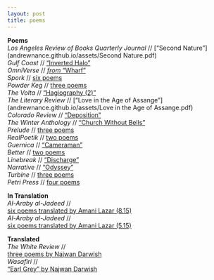 ```yaml
---
layout: post
title: poems
---
```

**Poems**<br>
*Los Angeles Review of Books Quarterly Journal* // [“Second Nature”](andrewnance.github.io/assets/Second Nature.pdf)<br>
*Gulf Coast* // [“Inverted Halo”](http://www.gulfcoastmag.org/journal/28.1/inverted-halo/)<br>
*OmniVerse* // [*from* “Wharf”](http://omniverse.us/2014-omnidawn-1st2nd-poetry-book-contest-finalists/)<br>
*Spork* // [six poems](http://sporkpress.com/sporklet/06_15/nance.htm)<br>
*Powder Keg* // [three poems](http://www.powderkegmagazine.com/andrew-nance)<br>
*The Volta* // [“Hagiography (2)”](http://www.thevolta.org/twstbs-poem135-anance.html)<br>
*The Literary Review* // [“Love in the Age of Assange”](andrewnance.github.io/assets/Love in the Age of Assange.pdf)<br>
*Colorado Review* // [“Deposition”](andrewnance.github.io/assets/Deposition.pdf)<br>
*The Winter Anthology* // [“Church Without Bells”](https://winteranthology.com/?vol=5&author=nance&title=church-sans)<br>
*Prelude* // [three poems](https://preludemag.com/posts/hagiography-3/)<br>
*RealPoetik* // [two poems](http://www.realpoetik.club/2014/05/andrew-nance_29.html)<br>
*Guernica* // [“Cameraman”](https://www.guernicamag.com/cameraman/)<br>
*Better* // [two poems](http://bettermagazine.org/004/andrewnance.html)<br>
*Linebreak* // [“Discharge”](https://linebreak.org/poems/discharge/)<br>
*Narrative* // [“Odyssey”](http://www.narrativemagazine.com/issues/poems-week-2012-2013/poem-week/odyssey-andrew-nance)<br>
*Turbine* // [three poems](http://nzetc.victoria.ac.nz/iiml/turbine/Turbi12/poetry/t1-g1-g1-t14-g1-t1-body-d1.html)<br>
*Petri Press* // [four poems](http://www.petripress.org/search/label/Andrew%20Nance)<br>

**In Translation**<br>
*Al-Araby al-Jadeed* //<br>
[six poems translated by Amani Lazar (8.15)](https://www.alaraby.co.uk/texts/2015/8/22/%D8%A7%D9%84%D8%B9%D9%88%D8%A7%D8%A1-%D8%A8%D8%B7%D8%B1%D9%82-%D8%B1%D8%B3%D9%85%D9%8A%D8%A9-%D9%81%D9%82%D8%B7)<br>
*Al-Araby al-Jadeed* //<br>
[six poems translated by Amani Lazar (5.15)](https://www.alaraby.co.uk/texts/2015/5/13/%D8%A8%D9%85%D8%A7-%D9%8A%D9%83%D9%81%D9%8A-%D9%84%D8%B3%D9%8A%D8%B1%D8%A9)<br>

**Translated**<br>
*The White Review* //<br>
[three poems by Najwan Darwish](http://www.thewhitereview.org/issues/the-white-review-no-10/)<br>
*Wasafiri* //<br>
[“Earl Grey” by Najwan Darwish](http://www.wasafiri.org/product/wasafiri-issue-80/)
